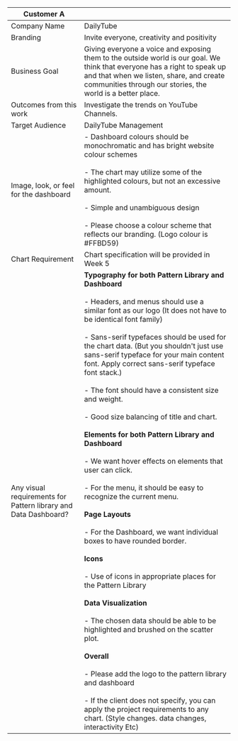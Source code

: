 | Customer A                                                      |                                                                                                                                                                                                                                                                                                                                                                                                                                                                                                                                                                                                                                                                                                                                                                                                                                                                                                                                                                                                                                                                                                                                                                                                                                           |
| --------------------------------------------------------------- | ----------------------------------------------------------------------------------------------------------------------------------------------------------------------------------------------------------------------------------------------------------------------------------------------------------------------------------------------------------------------------------------------------------------------------------------------------------------------------------------------------------------------------------------------------------------------------------------------------------------------------------------------------------------------------------------------------------------------------------------------------------------------------------------------------------------------------------------------------------------------------------------------------------------------------------------------------------------------------------------------------------------------------------------------------------------------------------------------------------------------------------------------------------------------------------------------------------------------------------------- |
| Company Name                                                    | DailyTube                                                                                                                                                                                                                                                                                                                                                                                                                                                                                                                                                                                                                                                                                                                                                                                                                                                                                                                                                                                                                                                                                                                                                                                                                                 |
| Branding                                                        | Invite everyone, creativity and positivity                                                                                                                                                                                                                                                                                                                                                                                                                                                                                                                                                                                                                                                                                                                                                                                                                                                                                                                                                                                                                                                                                                                                                                                                |
| Business Goal                                                   | Giving everyone a voice and exposing them to the outside world is our goal. We think that everyone has a right to speak up and that when we listen, share, and create communities through our stories, the world is a better place.                                                                                                                                                                                                                                                                                                                                                                                                                                                                                                                                                                                                                                                                                                                                                                                                                                                                                                                                                                                                       |
| Outcomes from this work                                         | Investigate the trends on YouTube Channels.                                                                                                                                                                                                                                                                                                                                                                                                                                                                                                                                                                                                                                                                                                                                                                                                                                                                                                                                                                                                                                                                                                                                                                                               |
| Target Audience                                                 | DailyTube Management                                                                                                                                                                                                                                                                                                                                                                                                                                                                                                                                                                                                                                                                                                                                                                                                                                                                                                                                                                                                                                                                                                                                                                                                                      |
| Image, look, or feel for the dashboard                          | - Dashboard colours should be monochromatic and has bright website colour schemes<br><br>- The chart may utilize some of the highlighted colours, but not an excessive amount.<br><br>- Simple and unambiguous design<br><br>- Please choose a colour scheme that reflects our branding. (Logo colour is #FFBD59)                                                                                                                                                                                                                                                                                                                                                                                                                                                                                                                                                                                                                                                                                                                                                                                                                                                                                                                         |
| Chart Requirement                                               | Chart specification will be provided in Week 5                                                                                                                                                                                                                                                                                                                                                                                                                                                                                                                                                                                                                                                                                                                                                                                                                                                                                                                                                                                                                                                                                                                                                                                            |
| Any visual requirements for Pattern library and Data Dashboard? | **Typography for both Pattern Library and Dashboard**<br><br>- Headers, and menus should use a similar font as our logo (It does not have to be identical font family)<br><br>- Sans-serif typefaces should be used for the chart data. (But you shouldn't just use sans-serif typeface for your main content font. Apply correct sans-serif typeface font stack.)<br><br>- The font should have a consistent size and weight.<br><br>- Good size balancing of title and chart.<br><br>**Elements for both Pattern Library and Dashboard**<br><br>- We want hover effects on elements that user can click.<br><br>- For the menu, it should be easy to recognize the current menu.<br><br>**Page Layouts**<br><br>- For the Dashboard, we want individual boxes to have rounded border.<br><br>**Icons**<br><br>- Use of icons in appropriate places for the Pattern Library<br><br>**Data Visualization**<br><br>- The chosen data should be able to be highlighted and brushed on the scatter plot.<br><br>**Overall**<br><br>- Please add the logo to the pattern library and dashboard<br><br>- If the client does not specify, you can apply the project requirements to any chart. (Style changes. data changes, interactivity Etc) |